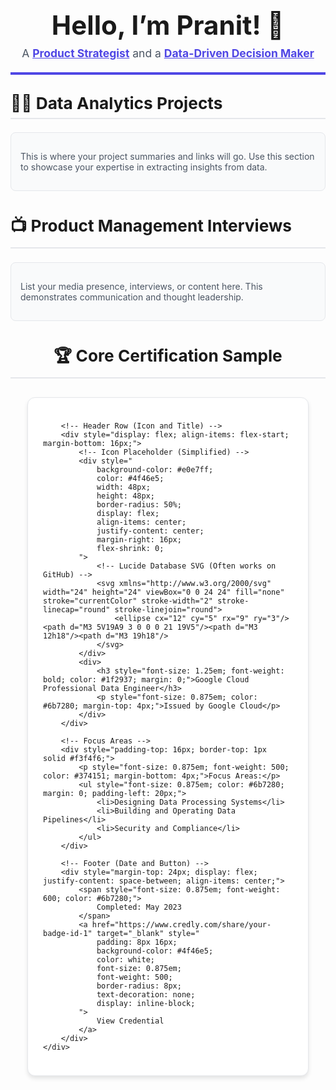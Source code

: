 <!-- NOTE: This file has been converted to use INLINE CSS and basic HTML tags for compatibility with GitHub README files. -->
<!-- Tailwind CSS, custom <style> blocks, and HTML boilerplate have been removed as GitHub does not support them. -->

<div align="center">
    <h1 style="font-size: 3em; margin-bottom: 0;">Hello, I’m Pranit! 👋</h1>
    <p style="font-size: 1.25em; color: #4b5563; margin-top: 0.5em; padding-bottom: 20px; border-bottom: 4px solid #4f46e5;">
        A <a href="https://github.com/kumarpranit" style="color: #4f46e5; text-decoration: underline; font-weight: bold;">Product Strategist</a> and a <a href="https://www.linkedin.com/in/kumarpranit/" style="color: #4f46e5; text-decoration: underline; font-weight: bold;">Data-Driven Decision Maker</a>
    </p>
</div>

<h2 style="font-size: 1.875em; margin-top: 30px; border-bottom: 2px solid #e5e7eb; padding-bottom: 8px;">👨‍💻 Data Analytics Projects</h2>
<div style="padding: 15px; background-color: #f9fafb; border: 1px solid #e5e7eb; border-radius: 8px; margin-bottom: 30px;">
    <p style="color: #4b5563;">This is where your project summaries and links will go. Use this section to showcase your expertise in extracting insights from data.</p>
</div>

<h2 style="font-size: 1.875em; border-bottom: 2px solid #e5e7eb; padding-bottom: 8px;">📺 Product Management Interviews</h2>
<div style="padding: 15px; background-color: #f9fafb; border: 1px solid #e5e7eb; border-radius: 8px; margin-bottom: 30px;">
    <p style="color: #4b5563;">List your media presence, interviews, or content here. This demonstrates communication and thought leadership.</p>
</div>

<h2 align="center" style="font-size: 1.875em; border-bottom: 2px solid #e5e7eb; padding-bottom: 8px; margin-bottom: 30px;">🏆 Core Certification Sample</h2>

<!-- CERTIFICATION CARD - Styled with inline CSS for GitHub compatibility -->
<div align="center">
    <div style="
        background-color: #ffffff; 
        padding: 24px; 
        border: 1px solid #e5e7eb; 
        border-radius: 12px; 
        box-shadow: 0 4px 6px rgba(0, 0, 0, 0.1);
        width: 100%;
        max-width: 400px;
        margin-bottom: 20px;
        text-align: left;
    ">
        
        <!-- Header Row (Icon and Title) -->
        <div style="display: flex; align-items: flex-start; margin-bottom: 16px;">
            <!-- Icon Placeholder (Simplified) -->
            <div style="
                background-color: #e0e7ff; 
                color: #4f46e5; 
                width: 48px; 
                height: 48px; 
                border-radius: 50%; 
                display: flex; 
                align-items: center; 
                justify-content: center; 
                margin-right: 16px;
                flex-shrink: 0;
            ">
                <!-- Lucide Database SVG (Often works on GitHub) -->
                <svg xmlns="http://www.w3.org/2000/svg" width="24" height="24" viewBox="0 0 24 24" fill="none" stroke="currentColor" stroke-width="2" stroke-linecap="round" stroke-linejoin="round">
                    <ellipse cx="12" cy="5" rx="9" ry="3"/><path d="M3 5V19A9 3 0 0 0 21 19V5"/><path d="M3 12h18"/><path d="M3 19h18"/>
                </svg>
            </div>
            <div>
                <h3 style="font-size: 1.25em; font-weight: bold; color: #1f2937; margin: 0;">Google Cloud Professional Data Engineer</h3>
                <p style="font-size: 0.875em; color: #6b7280; margin-top: 4px;">Issued by Google Cloud</p>
            </div>
        </div>
        
        <!-- Focus Areas -->
        <div style="padding-top: 16px; border-top: 1px solid #f3f4f6;">
            <p style="font-size: 0.875em; font-weight: 500; color: #374151; margin-bottom: 4px;">Focus Areas:</p>
            <ul style="font-size: 0.875em; color: #6b7280; margin: 0; padding-left: 20px;">
                <li>Designing Data Processing Systems</li>
                <li>Building and Operating Data Pipelines</li>
                <li>Security and Compliance</li>
            </ul>
        </div>
        
        <!-- Footer (Date and Button) -->
        <div style="margin-top: 24px; display: flex; justify-content: space-between; align-items: center;">
            <span style="font-size: 0.875em; font-weight: 600; color: #6b7280;">
                Completed: May 2023
            </span>
            <a href="https://www.credly.com/share/your-badge-id-1" target="_blank" style="
                padding: 8px 16px; 
                background-color: #4f46e5; 
                color: white; 
                font-size: 0.875em; 
                font-weight: 500; 
                border-radius: 8px; 
                text-decoration: none;
                display: inline-block;
            ">
                View Credential
            </a>
        </div>
    </div>
</div>
